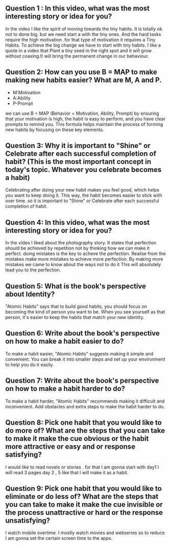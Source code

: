 ## Question 1 : In this video, what was the most interesting story or idea for you?

In the video I like the spirit of moving towards the tiny habits. It is totally ok not to done big. but we need start a with the tiny ones. And the hard tasks require the high motivation .for that type of motivation it requires a Tiny Habits. To achieve the big change we have to start with tiny habits. I like a quote in a video that Plant a tiny seed in the right spot and it will grow without coaxing.It will bring the permanent change in our behaviour.


## Question 2: How can you use B = MAP to make making new habits easier? What are M, A and P.
- M:Motivation
- A:Ability
- P-Prompt


we  can use B = MAP (Behavior = Motivation, Ability, Prompt) by ensuring that your motivation is high, the habit is easy to perform, and you have clear prompts to remind you. This formula helps maintain the process of forming new habits by focusing on these key elements.

## Question 3: Why it is important to "Shine" or Celebrate after each successful completion of habit? (This is the most important concept in today's topic. Whatever you celebrate becomes a habit)

Celebrating after doing your new habit makes you feel good, which helps you want to keep doing it. This way, the habit becomes easier to stick with over time. so it is important to "Shine" or Celebrate after each successful completion of habit.


## Question 4: In this video, what was the most interesting story or idea for you?

In the video I liked about the photography story. It states that perfection should be achieved by repetition not by thinking how we can make it perfect. doing mistakes is the key to acheve the perfection. Realise from the mistakes make more mistakes to achieve more perfection. By making more mistakes we came to know about the ways not to do it This will absolutely lead you to the perfection.

## Question 5: What is the book's perspective about Identity?

"Atomic Habits" says that to build good habits, you should focus on becoming the kind of person you want to be. When you see yourself as that person, it's easier to keep the habits that match your new identity.

## Question 6: Write about the book's perspective on how to make a habit easier to do?

To make a habit easier, "Atomic Habits" suggests making it simple and convenient. You can break it into smaller steps and set up your environment to help you do it easily.

## Question 7: Write about the book's perspective on how to make a habit harder to do?

To make a habit harder, "Atomic Habits" recommends making it difficult and inconvenient. Add obstacles and extra steps to make the habit harder to do.

## Question 8: Pick one habit that you would like to do more of? What are the steps that you can take to make it make the cue obvious or the habit more attractive or easy and or response satisfying?

I would like to read novels or stories . for that I am gonna start with day1 I will read 3 pages day 2 , 5 like that I will make it as a habit.

## Question 9: Pick one habit that you would like to eliminate or do less of? What are the steps that you can take to make it make the cue invisible or the process unattractive or hard or the response unsatisfying?

I watch mobile overtime. I mostly watch movies and webseries so to reduce I am gonna set the certain screen time to the apps.

